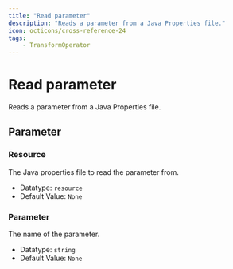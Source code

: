 ```yaml
---
title: "Read parameter"
description: "Reads a parameter from a Java Properties file."
icon: octicons/cross-reference-24
tags: 
    - TransformOperator
---
```

# Read parameter
<!-- This file was generated - DO NOT CHANGE IT MANUALLY -->



Reads a parameter from a Java Properties file.

## Parameter

### Resource

The Java properties file to read the parameter from.

- Datatype: `resource`
- Default Value: `None`



### Parameter

The name of the parameter.

- Datatype: `string`
- Default Value: `None`



